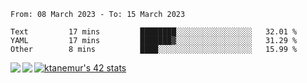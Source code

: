 <!--START_SECTION:waka-->

```text
From: 08 March 2023 - To: 15 March 2023

Text         17 mins         ████████░░░░░░░░░░░░░░░░░   32.01 %
YAML         17 mins         ███████▓░░░░░░░░░░░░░░░░░   31.29 %
Other        8 mins          ████░░░░░░░░░░░░░░░░░░░░░   15.99 %
```

<!--END_SECTION:waka-->
<a href="https://github.com/anuraghazra/github-readme-stats">
  <img align="left" src="https://github-readme-stats.vercel.app/api?username=Tanesan&count_private=true&show_icons=true" />
<img align="left" src="https://github-readme-stats.vercel.app/api/top-langs/?username=Tanesan" />
</a>

[![ktanemur's 42 stats](https://badge42.vercel.app/api/v2/cl1wslf6s002109l771rng2w8/stats?cursusId=21&coalitionId=62)](https://github.com/JaeSeoKim/badge42)
